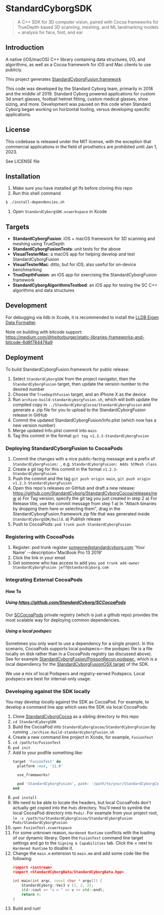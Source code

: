 # StandardCyborgSDK

> A C++ SDK for 3D computer vision, paired with Cocoa frameworks for TrueDepth-based 3D scanning,
> meshing, and ML landmarking models + analysis for face, foot, and ear

## Introduction

A native (iOS/macOS) C++ library containing data structures, I/O, and algorithms,
as well as a Cocoa framework for iOS and Mac clients to use publicly.

This project generates [StandardCyborgFusion.framework](https://github.com/StandardCyborg/StandardCyborgCocoa)

This code was developed by the Standard Cyborg team, primarily in 2018 and the middle of 2019. Standard Cyborg powered applications for custom 3d smart glasses, football helmet fitting, custom medical glasses, shoe sizing, and more. Development was paused on this code when Standard Cyborg began working on horizontal tooling, versus developing specific applications. 

## License

This codebase is released under the MIT license, with the exception that commercial applications in the field of prosthetics are prohibited until Jan 1, 2023. 

See LICENSE file

## Installation

1. Make sure you have installed git lfs before cloning this repo
1. Run this shell command
```sh
$ ./install-dependencies.sh
```
1. Open `StandardCyborgSDK.xcworkspace` in Xcode

## Targets

- **StandardCyborgFusion**: iOS + macOS framework for 3D scanning and meshing using TrueDepth 
- **StandardCyborgFusionTests**: unit tests for the above
- **VisualTesterMac**: a macOS app for helping develop and test StandardCyborgFusion
- **VisualTesterMac**: ditto, but for iOS; also useful for on-device benchmarking
- **TrueDepthFusion**: an iOS app for exercising the StandardCyborgFusion framework
- **StandardCyborgAlgorithmsTestbed**: an iOS app for testing the SC C++ algorithms and data structures

## Development

For debugging via lldb in Xcode, it is recommended to install the [LLDB Eigen Data Formatter](https://github.com/tehrengruber/LLDB-Eigen-Data-Formatter).

Note on building with bitcode support: https://medium.com/@heitorburger/static-libraries-frameworks-and-bitcode-6d8f784478a9

## Deployment

To build StandardCyborgFusion.framework for public release:

1. Select `StandardCyborgSDK` from the project navigator, then the `StandardCyborgFusion` target, then update the version number to the desired number
1. Choose the `TrueDepthFusion` target, and an iPhone X as the device
1. Run `archive-build-standardcyborgfusion.sh`, which will both update the compiled copy in `../StandardCyborgCocoa/StandardCyborgFusion` and generate a .zip file for you to upload to the StandardCyborgFusion release in GitHub
1. Commit the updated StandardCyborgFusion/Info.plist (which now has a new version number)
1. Merge updated Info.plist commit into `main`
1. Tag this commit in the format `git tag v1.2.3-StandardCyborgFusion`

### Deploying StandardCyborgFusion to CocoaPods

1. Commit the changes with a nice public-facing message and a prefix of `StandardCyborgFusion: `, e.g. `StandardCyborgFusion: Adds SCMesh class`
1. Create a git tag for this commit in the format `v1.2.3-StandardCyborgFusion`
1. Push the commit and the tag `git push origin main`, `git push origin v1.2.3-StandardCyborgFusion`
1. Open this repo's releases on GitHub and draft a new release: https://github.com/StandardCyborg/StandardCyborgCocoa/releases/new
   a) For Tag version, specify the git tag you just created in step 2
   a) For Release title, use the commit message from step 1
   a) In "Attach binaries by dropping them here or selecting them", drag in the StandardCyborgFusion.framework.zip file that was generated inside `StandardCyborgSDK/build`.
   a) Publish release
1. Push to CocoaPods: `pod trunk push StandardCyborgFusion`

### Registering with CocoaPods

1. Register: pod trunk register someone@standardcyborg.com 'Your Name' --description='MacBook Pro 13 2019'
1. Click the link in your email
1. Get someone who has access to add you. `pod trunk add-owner StandardCyborgFusion jeff@standardcyborg.com`

### Integrating External CocoaPods

#### How To

##### Using https://github.com/StandardCyborg/SCCocoaPods

Our [SCCocoaPods](https://github.com/StandardCyborg/SCCocoaPods) private registry (which is just a github repo) provides the most scalable way for deploying common dependencies.

##### Using a local podspec

Sometimes you only want to use a dependency for a single project. In this scenario, CocoaPods supports local podspecs—
the podspec file is a file locally on disk rather than in a CocoaPods registry (as discussed above).
See for example [StandardCyborgFusion/PoissonRecon.podspec](StandardCyborgFusion/PoissonRecon.podspec),
which is a local dependency for the [StandardCyborgFusionOSX target](Podfile) of the SDK.

We use a mix of local Podspecs and registry-served Podspecs. Local podspecs are best for internal-only usage.

### Developing against the SDK locally

You may develop *locally* against the SDK as CocoaPod. For example, to develop a command line app which uses the SDK via local CocoaPods:

1. Clone [StandardCyborgCocoa](https://github.com/StandardCyborg/StandardCyborgCocoa) as a sibling directory to this repo
1. `cd StandardCyborgSDK`
1. Build the CocoaPod into `StandardCyborgCocoa/StandardCyborgFusion` by running `./archive-build-standardcyborgfusion.sh`
1. Create a new command line project in Xcode, for example, `FusionTest`
1. `cd /path/to/FusionTest`
1. `pod init`
1. Add to your podfile something like:
    ```ruby
    target 'FusionTest' do
      platform :osx, '11.0'

      use_frameworks!

      pod 'StandardCyborgFusion', path: '/path/to/your/StandardCyborgCocoa/StandardCyborgFusion'
    end
    ```
1. `pod install`
1. We need to be able to locate the headers, but local CocoaPods don't actually get copied into the `Pods` directory. You'll need to symlink the local CocoaPod directory into `Pods/`. For example from your project root, `ln -s /path/to/StandardCyborgCocoa/StandardCyborgFusion Pods/StandardCyborgFusion`
1. `open FusionTest.xcworkspace`
1. For some unknown reason, `Hardened Runtime` conflicts with the loading of our dynamic library. Open the `FusionTest` command line target settings and go to the `Signing & Capabilities` tab. Click the &times; next to `Hardened Runtime` to disable it.
1. Change the `main.m` extension to `main.mm` and add some code like the following:
    ```cpp
    #import <iostream>
    #import <StandardCyborgData/StandardCyborgData.hpp>

    int main(int argc, const char * argv[]) {
        StandardCyborg::Vec3 v {1, 2, 3};
        std::cout << "v = " << v << std::endl;
        return 0;
    }
    ```
1. Build and run!

